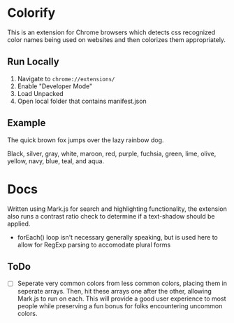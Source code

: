 # Colorify

This is an extension for Chrome browsers which detects css recognized color names being used on websites and then colorizes them appropriately.

## Run Locally

1. Navigate to `chrome://extensions/`
2. Enable "Developer Mode"
3. Load Unpacked
4. Open local folder that contains manifest.json

## Example

The quick brown fox jumps over the lazy rainbow dog.

Black, silver, gray, white, maroon, red, purple, fuchsia, green, lime, olive, yellow, navy, blue, teal, and aqua.


# Docs

Written using Mark.js for search and highlighting functionality, the extension also runs a contrast ratio check to determine if a text-shadow should be applied.

- forEach() loop isn't necessary generally speaking, but is used here to allow for RegExp parsing to accomodate plural forms

## ToDo

- [ ] Seperate very common colors from less common colors, placing them in seperate arrays. Then, hit these arrays one after the other, allowing Mark.js to run on each. This will provide a good user experience to most people while preserving a fun bonus for folks encountering uncommon colors.


